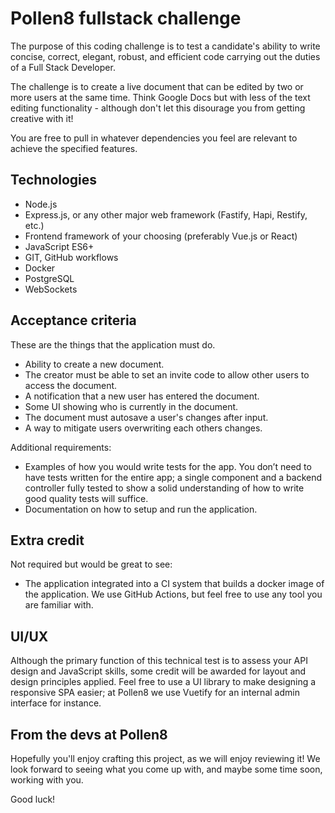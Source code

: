 # Pollen8 fullstack challenge

The purpose of this coding challenge is to test a candidate's ability to write concise, correct, elegant, robust, and efficient code carrying out the duties of a Full Stack Developer.

The challenge is to create a live document that can be edited by two or more users at the same time. Think Google Docs but with less of the text editing functionality - although don't let this disourage you from getting creative with it!

You are free to pull in whatever dependencies you feel are relevant to achieve the specified features.

## Technologies

- Node.js
- Express.js, or any other major web framework (Fastify, Hapi, Restify, etc.)
- Frontend framework of your choosing (preferably Vue.js or React)
- JavaScript ES6+
- GIT, GitHub workflows
- Docker
- PostgreSQL
- WebSockets

## Acceptance criteria

These are the things that the application must do.

- Ability to create a new document.
- The creator must be able to set an invite code to allow other users to access the document.
- A notification that a new user has entered the document.
- Some UI showing who is currently in the document.
- The document must autosave a user's changes after input.
- A way to mitigate users overwriting each others changes.

Additional requirements:
- Examples of how you would write tests for the app. You don’t need to have tests written for the entire app; a single component and a backend controller fully tested to show a solid understanding of how to write good quality tests will suffice.
- Documentation on how to setup and run the application.

## Extra credit

Not required but would be great to see:
- The application integrated into a CI system that builds a docker image of the application. We use GitHub Actions, but feel free to use any tool you are familiar with.

## UI/UX

Although the primary function of this technical test is to assess your API design and JavaScript skills, some credit will be awarded for layout and design principles applied. Feel free to use a UI library to make designing a responsive SPA easier; at Pollen8 we use Vuetify for an internal admin interface for instance.

## From the devs at Pollen8

Hopefully you'll enjoy crafting this project, as we will enjoy reviewing it! We look forward to seeing what you come up with, and maybe some time soon, working with you.

Good luck!

